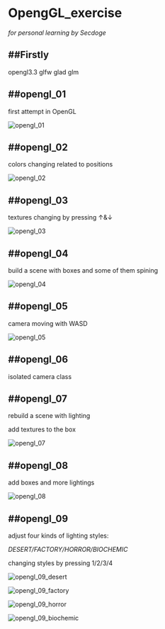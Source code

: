 # OpengGL_exercise
*for personal learning by Secdoge*

## ##Firstly

opengl3.3 glfw glad glm 

## ##opengl_01

first attempt in OpenGL

![opengl_01](./pics/opengl_01.png)

## ##opengl_02

colors changing related to positions

![opengl_02](./pics/opengl_02.png)

## ##opengl_03

textures changing by pressing ↑&↓

![opengl_03](./pics/opengl_03.png)

## ##opengl_04

build a scene with boxes and some of them spining

![opengl_04](./pics/opengl_04.png)

## ##opengl_05

camera moving with WASD

![opengl_05](./pics/opengl_05.png)

## ##opengl_06

isolated camera class



## ##opengl_07

rebuild a scene with lighting

add textures to the box

![opengl_07](./pics/opengl_07.png)

## ##opengl_08

add boxes and more lightings

![opengl_08](./pics/opengl_08.png)

## ##opengl_09

adjust four kinds of lighting styles:

*DESERT/FACTORY/HORROR/BIOCHEMIC*

changing styles by pressing 1/2/3/4

![opengl_09_desert](./pics/opengl_09_desert.png)

![opengl_09_factory](./pics/opengl_09_factory.png)

![opengl_09_horror](./pics/opengl_09_horror.png)

![opengl_09_biochemic](./pics/opengl_09_biochemic.png)

